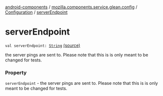 [android-components](../../index.md) / [mozilla.components.service.glean.config](../index.md) / [Configuration](index.md) / [serverEndpoint](./server-endpoint.md)

# serverEndpoint

`val serverEndpoint: `[`String`](https://kotlinlang.org/api/latest/jvm/stdlib/kotlin/-string/index.html) [(source)](https://github.com/mozilla-mobile/android-components/blob/master/components/service/glean/src/main/java/mozilla/components/service/glean/config/Configuration.kt#L23)

the server pings are sent to. Please note that this is
    is only meant to be changed for tests.

### Property

`serverEndpoint` - the server pings are sent to. Please note that this is
    is only meant to be changed for tests.